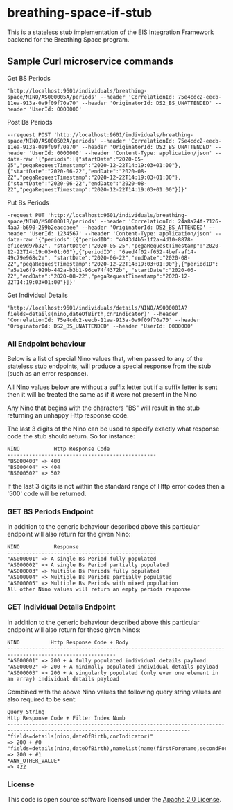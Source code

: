 # breathing-space-if-stub

This is a stateless stub implementation of the EIS Integration Framework backend for the Breathing Space program.

## Sample Curl microservice commands

Get BS Periods

    'http://localhost:9601/individuals/breathing-space/NINO/AS000005A/periods' --header 'CorrelationId: 75e4cdc2-eecb-11ea-913a-0a9f09f70a70' --header 'OriginatorId: DS2_BS_UNATTENDED' --header 'UserId: 0000000'

Post Bs Periods

    --request POST 'http://localhost:9601/individuals/breathing-space/NINO/AS000502A/periods' --header 'CorrelationId: 75e4cdc2-eecb-11ea-913a-0a9f09f70a70' --header 'OriginatorId: DS2_BS_UNATTENDED' --header 'UserId: 0000000' --header 'Content-Type: application/json' --data-raw '{"periods":[{"startDate":"2020-05-25","pegaRequestTimestamp":"2020-12-22T14:19:03+01:00"},{"startDate":"2020-06-22","endDate":"2020-08-22","pegaRequestTimestamp":"2020-12-22T14:19:03+01:00"},{"startDate":"2020-06-22","endDate":"2020-08-22","pegaRequestTimestamp":"2020-12-22T14:19:03+01:00"}]}'

Put Bs Periods

    -request PUT 'http://localhost:9601/individuals/breathing-space/NINO/MS000001B/periods' --header 'CorrelationId: 24a8a24f-7126-4aa7-b690-259b2eaccaee' --header 'OriginatorId: DS2_BS_ATTENDED' --header 'UserId: 1234567' --header 'Content-Type: application/json' --data-raw '{"periods":[{"periodID": "4043d4b5-1f2a-4d10-8878-ef1ce9d97b32", "startDate":"2020-05-25","pegaRequestTimestamp":"2020-12-22T14:19:03+01:00"},{"periodID": "6aed4f02-f652-4bef-af14-49c79e968c2e", "startDate":"2020-06-22","endDate":"2020-08-22","pegaRequestTimestamp":"2020-12-22T14:19:03+01:00"},{"periodID": "a5a1e6f9-929b-442a-b3b1-96ce74f4372b", "startDate":"2020-06-22","endDate":"2020-08-22","pegaRequestTimestamp":"2020-12-22T14:19:03+01:00"}]}'

Get Individual Details

    'http://localhost:9601/individuals/details/NINO/AS000001A?fields=details(nino,dateOfBirth,cnrIndicator)' --header 'CorrelationId: 75e4cdc2-eecb-11ea-913a-0a9f09f70a70' --header 'OriginatorId: DS2_BS_UNATTENDED' --header 'UserId: 0000000'

### All Endpoint behaviour
Below is a list of special Nino values that, when passed to any of the stateless stub endpoints, will produce a special response from 
the stub (such as an error response).

All Nino values below are without a suffix letter but if a suffix letter is sent then it will be treated the same as if it were not present in the Nino

Any Nino that begins with the characters "BS" will result in the stub returning an unhappy Http response code. 

The last 3 digits of the Nino can be used to specify exactly what response code the stub should return. So
for instance:

    NINO           Http Response Code 
    ------------------------------------------------
    "BS000400" => 400
    "BS000404" => 404
    "BS000502" => 502

If the last 3 digits is not within the standard range of Http error codes then a '500' code will be returned. 

### GET BS Periods Endpoint
In addition to the generic behaviour described above this particular endpoint will also return for the given Nino:   

    NINO           Response 
    ------------------------------------------------
    "AS000001" => A single Bs Period fully populated
    "AS000002" => A single Bs Period partially populated
    "AS000003" => Multiple Bs Periods fully populated
    "AS000004" => Multiple Bs Periods partially populated
    "AS000005" => Multiple Bs Periods with mixed population
    All other Nino values will return an empty periods response
    
### GET Individual Details Endpoint
In addition to the generic behaviour described above this particular endpoint will also return for these given Ninos:      

    NINO          Http Response Code + Body 
    ---------------------------------------------------------------------------------------------------------
    "AS000001" => 200 + A fully populated individual details payload
    "AS000002" => 200 + A minimally populated individual details payload
    "AS000003" => 200 + A singularly populated (only ever one element in an array) individual details payload
    
Combined with the above Nino values the following query string values are also required to be sent:
    
    Query String                                                                               Http Response Code + Filter Index Numb
    ---------------------------------------------------------------------------------------------------------------------------------
    "fields=details(nino,dateOfBirth,cnrIndicator)"                                         => 200 + #0
    "fields=details(nino,dateOfBirth),namelist(name(firstForename,secondForename,surname))" => 200 + #1
    *ANY_OTHER_VALUE*                                                                       => 422

### License

This code is open source software licensed under the [Apache 2.0 License]("http://www.apache.org/licenses/LICENSE-2.0.html").
